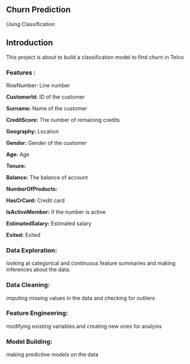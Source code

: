## Churn Prediction
Using Classification

## Introduction
This project is about to build a classification model to find churn in Telco

### Features :
RowNumber: Line number

**CustomerId:** ID of the customer

**Surname:** Name of the customer

**CreditScore:** The number of remaining credits

**Geography:** Location

**Gender:** Gender of the customer

**Age:** Age

**Tenure:**

**Balance:** The balance of account

**NumberOfProducts:**

**HasCrCard:** Credit card

**IsActiveMember:** if the number is active

**EstimatedSalary:** Estimated salary

**Exited:** Exited

### **Data Exploration:**
looking at categorical and continuous feature summaries and making inferences about the data.

### **Data Cleaning:**
imputing missing values in the data and checking for outliers

### **Feature Engineering:**
modifying existing variables and creating new ones for analysis

### **Model Building:**
making predictive models on the data
